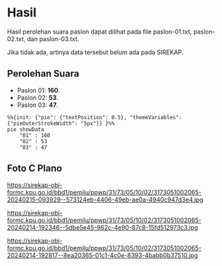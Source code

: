 # Hasil

Hasil perolehan suara paslon dapat dilihat pada file paslon-01.txt, paslon-02.txt, dan paslon-03.txt.

Jika tidak ada, artinya data tersebut belum ada pada SIREKAP.

## Perolehan Suara

 * Paslon 01: **160**.
 * Paslon 02: **53**.
 * Paslon 03: **47**.

```mermaid
%%{init: {"pie": {"textPosition": 0.5}, "themeVariables": {"pieOuterStrokeWidth": "5px"}} }%%
pie showData
    "01" : 160
    "02" : 53
    "03" : 47
```
## Foto C Plano

https://sirekap-obj-formc.kpu.go.id/bbd1/pemilu/ppwp/31/73/05/10/02/3173051002065-20240215-093929--573124eb-4406-49eb-ae0a-4940c947d3e4.jpg

https://sirekap-obj-formc.kpu.go.id/bbd1/pemilu/ppwp/31/73/05/10/02/3173051002065-20240214-192346--5dbe5e45-962c-4e90-87c8-15fd512973c3.jpg

https://sirekap-obj-formc.kpu.go.id/bbd1/pemilu/ppwp/31/73/05/10/02/3173051002065-20240214-192817--8ea20365-01c1-4c0e-8393-4babb0b37510.jpg
